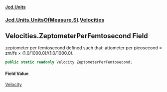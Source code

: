 #### [Jcd.Units](index.md 'index')

### [Jcd.Units.UnitsOfMeasure.SI](Jcd.Units.UnitsOfMeasure.SI.md 'Jcd.Units.UnitsOfMeasure.SI').[Velocities](Velocities.md 'Jcd.Units.UnitsOfMeasure.SI.Velocities')

## Velocities.ZeptometerPerFemtosecond Field

zeptometer per femtosecond defined such that: attometer per picosecond = zm/fs × (1.0/1000.0)/(1.0/1000.0).

```csharp
public static readonly Velocity ZeptometerPerFemtosecond;
```

#### Field Value

[Velocity](Velocity.md 'Jcd.Units.UnitTypes.Velocity')